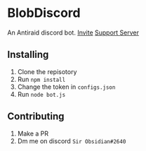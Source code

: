 # BlobDiscord
An Antiraid discord bot. 
[Invite](https://discord.com/api/oauth2/authorize?client_id=795196567241883659&permissions=8&scope=bot)  [Support Server](https://discord.gg/dNfDBUC6Tu)

## Installing
1. Clone the repisotory
2. Run `npm install`
3. Change the token in `configs.json`
4. Run `node bot.js`

## Contributing
1. Make a PR
2. Dm me on discord `Sir Obsidian#2640`

